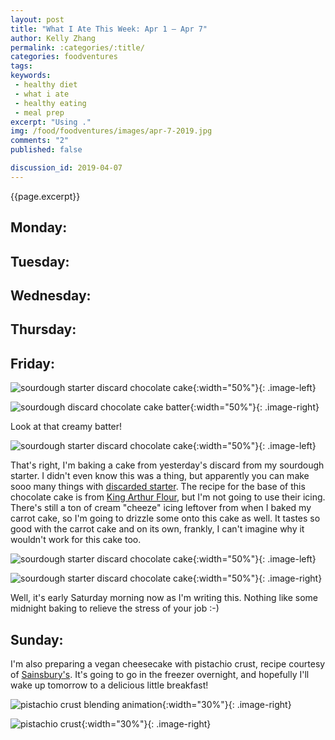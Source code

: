```yaml
---
layout: post
title: "What I Ate This Week: Apr 1 – Apr 7"
author: Kelly Zhang
permalink: :categories/:title/
categories: foodventures
tags:
keywords:
 - healthy diet
 - what i ate
 - healthy eating
 - meal prep
excerpt: "Using ."
img: /food/foodventures/images/apr-7-2019.jpg
comments: "2"
published: false

discussion_id: 2019-04-07
---
```



{{page.excerpt}}

## Monday:

## Tuesday:

## Wednesday:

## Thursday:

## Friday:

![sourdough starter discard chocolate cake](sourdough-discard-chocolate-cake-mixing.jpg){:width="50%"}{: .image-left}

![sourdough discard chocolate cake batter](sourdough-discard-chocolate-cake-batter.jpg){:width="50%"}{: .image-right}

Look at that creamy batter!

![sourdough starter discard chocolate cake](sourdough-discard-chocolate-cake-baked.jpg){:width="50%"}{: .image-left}

That's right, I'm baking a cake from yesterday's discard from my sourdough starter. I didn't even know this was a thing, but apparently you can make sooo many things with [discarded starter](https://www.kingarthurflour.com/collections/sourdough-discard-recipes/). The recipe for the base of this chocolate cake is from [King Arthur Flour](https://www.kingarthurflour.com/recipes/sourdough-chocolate-cake-recipe), but I'm not going to use their icing. There's still a ton of cream "cheeze" icing leftover from when I baked my carrot cake, so I'm going to drizzle some onto this cake as well. It tastes so good with the carrot cake and on its own, frankly, I can't imagine why it wouldn't work for this cake too.

![sourdough starter discard chocolate cake](sourdough-discard-chocolate-cake-iced.jpg){:width="50%"}{: .image-left}

![sourdough starter discard chocolate cake](sourdough-discard-chocolate-cake.jpg){:width="50%"}{: .image-right}

Well, it's early Saturday morning now as I'm writing this. Nothing like some midnight baking to relieve the stress of your job :-)

## Sunday:

I'm also preparing a vegan cheesecake with pistachio crust, recipe courtesy of [Sainsbury's](https://www.sainsburysmagazine.co.uk/recipes/desserts/raw-vegan-vanilla-strawberry-and-pistachio-cheesecake). It's going to go in the freezer overnight, and hopefully I'll wake up tomorrow to a delicious little breakfast!

![pistachio crust blending animation](pistachio-cheezecake-crust.jpg){:width="30%"}{: .image-right}

![pistachio crust](pistachio-cheezecake-crust.jpg){:width="30%"}{: .image-right}
